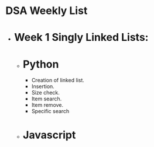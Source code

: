 # DSA Weekly List

- # Week 1 Singly Linked Lists:

  - # Python
    - Creation of linked list.
    - Insertion.
    - Size check.
    - Item search.
    - Item remove.
    - Specific search
  - # Javascript